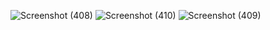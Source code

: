 ![Screenshot (408)](https://github.com/Lakhdher/practice_kotlin_2/assets/94219391/d2fc7917-fa17-42a6-ade0-b60eb02d57a3)
![Screenshot (410)](https://github.com/Lakhdher/practice_kotlin_2/assets/94219391/53e3471c-d006-4e3f-a539-5d98f252f6c1)
![Screenshot (409)](https://github.com/Lakhdher/practice_kotlin_2/assets/94219391/26ee842a-2344-4de5-9c7b-d65f932e2d90)
